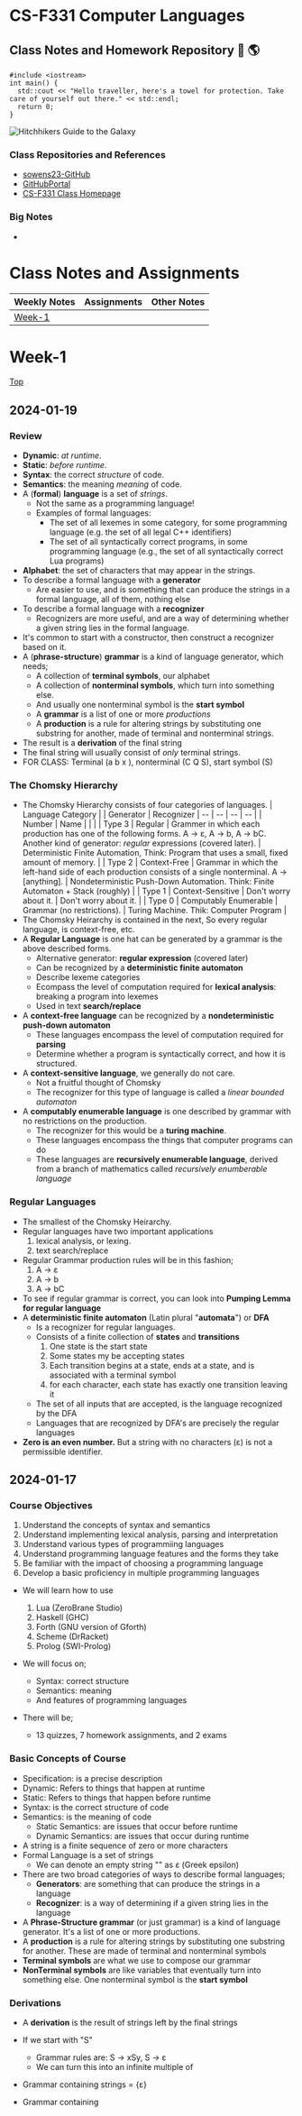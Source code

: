 # CS-F331 Computer Languages
## Class Notes and Homework Repository :dizzy: :earth_americas:
  ```
  #include <iostream>
  int main() {
    std::cout << "Hello traveller, here's a towel for protection. Take care of yourself out there." << std::endl;
    return 0;
  }
  ```
  ![Hitchhikers Guide to the Galaxy](https://github.com/sowens23/CS-F311/blob/main/inclasscoding/week1/tenor.gif)

### Class Repositories and References
  - [sowens23-GitHub](https://github.com/sowens23)
  - [GitHubPortal](https://github.com/sowens23/Newbie-Gains/blob/main/README.md)
  - [CS-F331 Class Homepage](https://www.cs.uaf.edu/~chappell/class/2024_spr/cs331/)

### Big Notes
  - 

# Class Notes and Assignments
  | Weekly Notes | Assignments | Other Notes |
  | --- | --- | --- |
  | [Week-1](#Week-1) | | |

# Week-1
[Top](#TOP)
## 2024-01-19
  ### Review
  - **Dynamic**: *at runtime*.
  - **Static**: *before runtime*.
  - **Syntax**: the correct *structure* of code.
  - **Semantics**: the meaning *meaning* of code.
  - A (**formal**) **language** is a set of *strings*.
    - Not the same as a programming language!
    - Examples of formal languages:
      - The set of all lexemes in some category, for some programming language (e.g. the set of all legal C++ identifiers)
      - The set of all syntactically correct programs, in some programming language (e.g., the set of all syntactically correct Lua programs)
  - **Alphabet**: the set of characters that may appear in the strings.
  - To describe a formal language with a **generator**
    - Are easier to use, and is something that can produce the strings in a formal language, all of them, nothing else
  - To describe a formal language with a **recognizer**
    - Recognizers are more useful, and are a way of determining whether a given string lies in the formal language.
  - It's common to start with a constructor, then construct a recognizer based on it.
  - A (**phrase-structure**) **grammar** is a kind of language generator, which needs;
    - A collection of **terminal symbols**, our alphabet
    - A collection of **nonterminal symbols**, which turn into something else. 
    - And usually one nonterminal symbol is the **start symbol**
    - A **grammar** is a list of one or more *productions*
    - A **production** is a rule for altering strings by substituting one substring for another, made of terminal and nonterminal strings.
  - The result is a **derivation** of the final string
  - The final string will usually consist of *only* terminal strings.
  - FOR CLASS: Terminal (a b x ), nonterminal (C Q S), start symbol (S)

  ### The Chomsky Hierarchy
  - The Chomsky Hierarchy consists of four categories of languages.
    | Language Category | | Generator | Recognizer
    | -- | -- | -- | -- |
    | Number | Name | | |
    | Type 3 | Regular | Grammer in which each production has one of the following forms. A -> ε, A -> b, A -> bC. Another kind of generator: *regular* expressions (covered later). | Deterministic Finite Automation, Think: Program that uses a small, fixed amount of memory. |
    | Type 2 | Context-Free | Grammar in which the left-hand side of each production consists of a single nonterminal. A -> [anything]. | Nondeterministic Push-Down Automation. Think: Finite Automaton + Stack (roughly) |
    | Type 1 | Context-Sensitive | Don't worry about it. | Don't worry about it. |
    | Type 0 | Computably Enumerable | Grammar (no restrictions). | Turing Machine. Thik: Computer Program | 
  - The Chomsky Heirarchy is contained in the next, So every regular language, is context-free, etc.
  - A **Regular Language** is one hat can be generated by a grammar is the above described forms.
    - Alternative generator: **regular expression** (covered later)
    - Can be recognized by a **deterministic finite automaton**
    - Describe lexeme categories
    - Ecompass the level of computation required for **lexical analysis**: breaking a program into lexemes
    - Used in text **search/replace**
  - A **context-free language** can be recognized by a **nondeterministic push-down automaton**
    - These languages encompass the level of computation required for **parsing**
    - Determine whether a program is syntactically correct, and how it is structured.
  - A **context-sensitive language**, we generally do not care.
    - Not a fruitful thought of Chomsky
    - The recognizer for this type of language is called a *linear bounded automaton*
  - A **computably enumerable language** is one described by grammar with no restrictions on the production.
    - The recognizer for this would be a **turing machine**.
    - These languages encompass the things that computer programs can do
    - These languages are **recursively enumerable language**, derived from a branch of mathematics called *recursively enumberable language*

  ### Regular Languages
  - The smallest of the Chomsky Heirarchy.
  - Regular languages have two important applications
    1. lexical analysis, or lexing.
    2. text search/replace
  - Regular Grammar production rules will be in this fashion; 
    1. A -> ε
    2. A -> b
    3. A -> bC
  - To see if regular grammar is correct, you can look into **Pumping Lemma for regular language**
  - A **deterministic finite automaton** (Latin plural "**automata**") or **DFA**
    - Is a recognizer for regular languages.
    - Consists of a finite collection of **states** and **transitions**
      1. One state is the start state
      2. Some states my be accepting states
      3. Each transition begins at a state, ends at a state, and is associated with a terminal symbol
      4. for each character, each state has exactly one transition leaving it
    - The set of all inputs that are accepted, is the language recognized by the DFA
    - Languages that are recognized by DFA's are precisely the regular languages
  - **Zero is an even number.** But a string with no characters (ε) is not a permissible identifier.

## 2024-01-17
  ### Course Objectives
  1. Understand the concepts of syntax and semantics
  2. Understand implementing lexical analysis, parsing and interpretation
  3. Understand various types of programmiing languages
  4. Understand programming language features and the forms they take
  5. Be familiar with the impact of choosing a programming language
  6. Develop a basic proficiency in multiple programming languages

  - We will learn how to use
    1. Lua (ZeroBrane Studio)
    2. Haskell (GHC)
    3. Forth (GNU version of Gforth)
    4. Scheme (DrRacket)
    5. Prolog (SWI-Prolog)

  - We will focus on;
    - Syntax: correct structure
    - Semantics: meaning
    - And features of programming languages
  - There will be;
    - 13 quizzes, 7 homework assignments, and 2 exams
  
  ### Basic Concepts of Course
  - Specification: is a precise description
  - Dynamic: Refers to things that happen at runtime
  - Static: Refers to things that happen before runtime
  - Syntax: is the correct structure of code
  - Semantics: is the meaning of code
    - Static Semantics: are issues that occur before runtime
    - Dynamic Semantics: are issues that occur during runtime
  - A string is a finite sequence of zero or more characters
  - Formal Language is a set of strings
    - We can denote an empty string "" as ε (Greek epsilon)
  - There are two broad categories of ways to describe formal languages;
    - **Generators**: are something that can produce the strings in a language
    - **Recognizer**: is a way of determining if a given string lies in the language
  - A **Phrase-Structure grammar** (or just grammar) is a kind of language generator. It's a list of one or more productions.
  - A **production** is a rule for altering strings by substituting one substring for another. These are made of terminal and nonterminal symbols
  - **Terminal symbols** are what we use to compose our grammar
  - **NonTerminal symbols** are like variables that eventually turn into something else. One nonterminal symbol is the **start symbol**

  ### Derivations
  - A **derivation** is the result of strings left by the final strings
  - If we start with "S"
    - Grammar rules are: S -> xSy, S -> ε
    - We can turn this into an infinite multiple of 
  
  - Grammar containing  strings = {ε}
  - Grammar containing